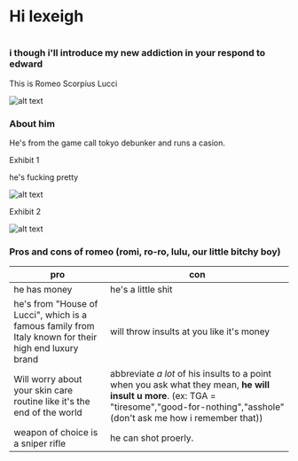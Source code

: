 <head>
    <meta charset="utf-8">
    <meta name="author" content="Patricia Siew">
    <meta name="discription" content="a page where i go feral about romeo">
</head>

<h1>Hi lexeigh<h1>
<h3>i though i'll introduce my new addiction in your respond to edward</h3>
  
<p>This is Romeo Scorpius Lucci<p>

![alt text](https://i.pinimg.com/736x/2e/a2/6c/2ea26cd7a7abd24e9976ddcd91902b3f.jpg)

<h3>About him</h3>
<p>He's from the game call tokyo debunker and runs a casion.<p>


<body>
<html>
<p>Exhibit 1<p>

<p>he's fucking pretty<p>
    
![alt text](https://i.pinimg.com/736x/8e/c2/56/8ec2563de6dffcb155f75b4f3b155378.jpg)


<p>Exhibit 2<p>

![alt text](https://i.pinimg.com/736x/a1/3e/14/a13e1469aae81d9f01fa5d928e88be4c.jpg)
<h3>Pros and cons of romeo (romi, ro-ro, lulu, our little bitchy boy)</h3>

|pro|con|
|---|---|
|he has money| he's a little shit|
|he's from "House of Lucci", which is a famous family from Italy known for their high end luxury brand| will throw insults at you like it's money|
|Will worry about your skin care routine like it's the end of the world| abbreviate *a lot* of his insults to a point when you ask what they mean, **he will insult u more**. (ex: TGA = "tiresome","good-for-nothing","asshole" (don't ask me how i remember that))|
|weapon of choice is a sniper rifle| he can shot proerly.|

<body>
    <meta backgound-color: 🟥red;>
    <meta font-family: system-ui>
</body>

